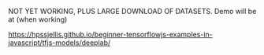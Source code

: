 

NOT YET WORKING, PLUS LARGE DOWNLOAD OF DATASETS. Demo will be at (when working)

https://hpssjellis.github.io/beginner-tensorflowjs-examples-in-javascript/tfjs-models/deeplab/
